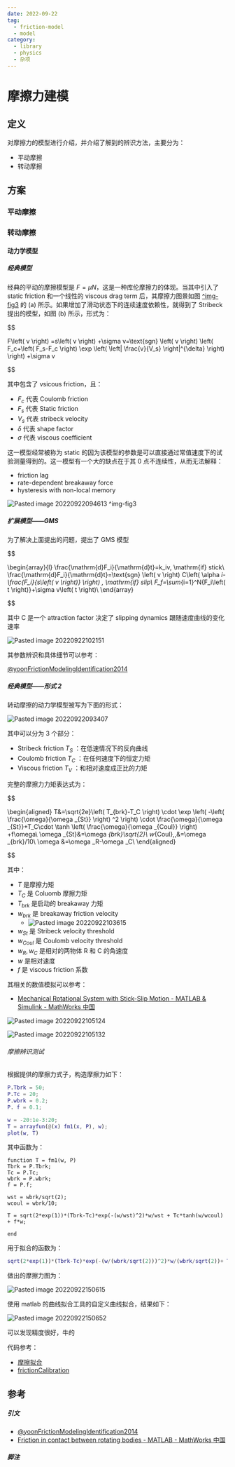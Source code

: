 ```yaml
---
date: 2022-09-22
tag:
  - friction-model
  - model
category:
  - library
  - physics
  - 杂项
---
```


# 摩擦力建模


## 定义

对摩擦力的模型进行介绍，并介绍了解到的辨识方法，主要分为：
- 平动摩擦
- 转动摩擦

## 方案

### 平动摩擦


### 转动摩擦

#### 动力学模型

##### 经典模型

经典的平动的摩擦模型是 $F=\mu N$，这是一种库伦摩擦力的体现。当其中引入了 static friction 和一个线性的 viscous drag term 后，其摩擦力图景如图 [^img-fig3](./#^img-fig3) 的 (a) 所示。如果增加了滑动状态下的连续速度依赖性，就得到了 Stribeck 提出的模型，如图 (b) 所示，形式为：


$$

F\left( v \right) =s\left( v \right) +\sigma v=\text{sgn} \left( v \right) \left( F_c+\left( F_s-F_c \right) \exp \left( \left| \frac{v}{V_s} \right|^{\delta} \right) \right) +\sigma v

$$


其中包含了 vsicous friction，且：

- $F_{c}$ 代表 Coulomb friction
- $F_{s}$ 代表 Static friction
- $V_{s}$ 代表 stribeck velocity
- $\delta$ 代表 shape factor
- $\sigma$ 代表 viscous coefficient

这一模型经常被称为 static 的因为该模型的参数是可以直接通过常值速度下的试验测量得到的。这一模型有一个大的缺点在于其 0 点不连续性，从而无法解释：
- friction lag
- rate-dependent breakaway force
- hysteresis with non-local memory


![Pasted image 20220922094613](./assets/Pasted-image-20220922094613.png)
^img-fig3

##### 扩展模型——GMS

为了解决上面提出的问题，提出了 GMS 模型


$$

\begin{array}{l}
	\frac{\mathrm{d}F_i}{\mathrm{d}t}=k_iv, \mathrm{if} stick\\
	\frac{\mathrm{d}F_i}{\mathrm{d}t}=\text{sgn} \left( v \right) C\left( \alpha _i-\frac{F_i}{s\left( v \right)} \right) , \mathrm{if} slip\\
	F_f=\sum_{i=1}^N{F_i\left( t \right)}+\sigma v\left( t \right)\\
\end{array}

$$


其中 C 是一个 attraction factor 决定了 slipping dynamics 跟随速度曲线的变化速率

![Pasted image 20220922102151](./assets/Pasted-image-20220922102151.png)

其参数辨识和具体细节可以参考：

[@yoonFrictionModelingIdentification2014](./../../paper/@yoonFrictionModelingIdentification2014.md)




##### 经典模型——形式 2

转动摩擦的动力学模型被写为下面的形式：

![Pasted image 20220922093407](./assets/Pasted-image-20220922093407.png)

其中可以分为 3 个部分：
- Stribeck friction $T_{S}$ ：在低速情况下的反向曲线
- Coulomb friction $T_{C}$ ：在任何速度下的恒定力矩
- Viscous friction $T_{V}$ ：和相对速度成正比的力矩

完整的摩擦力力矩表达式为：


$$

\begin{aligned}
	T&=\sqrt{2e}\left( T_{brk}-T_C \right) \cdot \exp \left( -\left( \frac{\omega}{\omega _{St}} \right) ^2 \right) \cdot \frac{\omega}{\omega _{St}}+T_C\cdot \tanh \left( \frac{\omega}{\omega _{Coul}} \right) +f\omega\\
	\omega _{St}&=\omega _{brk}\sqrt{2}\\
	w_{Coul}\,\,&=\omega _{brk}/10\\
	\omega &=\omega _R-\omega _C\\
\end{aligned}

$$


其中：

- $T$ 是摩擦力矩
- $T_{C}$ 是 Coluomb 摩擦力矩
- $T_{brk}$ 是启动的 breakaway 力矩
- $w_{brk}$ 是 breakaway friction velocity
	- ![Pasted image 20220922103615](./assets/Pasted-image-20220922103615.png)
- $w_{St}$ 是 Stribeck velocity threshold
- $w_{Coul}$ 是 Coulomb velocity threshold
- $w_{R},w_{C}$ 是相对的两物体 R 和 C 的角速度
- $w$ 是相对速度
- $f$ 是 viscous friction 系数

其相关的数值模拟可以参考：

- [Mechanical Rotational System with Stick-Slip Motion - MATLAB & Simulink - MathWorks 中国](https://ww2.mathworks.cn/help/simscape/ug/mechanical-rotational-system-with-stick-slip-motion.html)

![Pasted image 20220922105124](./assets/Pasted-image-20220922105124.png)

![Pasted image 20220922105132](./assets/Pasted-image-20220922105132.png)

###### 摩擦辨识测试

根据提供的摩擦力式子，构造摩擦力如下：


```matlab
P.Tbrk = 50;
P.Tc = 20;
P.wbrk = 0.2;
P. f = 0.1;

w = -20:1e-3:20;
T = arrayfun(@(x) fm1(x, P), w);
plot(w, T)
```

其中函数为：

```shell
function T = fm1(w, P)
Tbrk = P.Tbrk;
Tc = P.Tc;
wbrk = P.wbrk;
f = P.f;

wst = wbrk/sqrt(2);
wcoul = wbrk/10;

T = sqrt(2*exp(1))*(Tbrk-Tc)*exp(-(w/wst)^2)*w/wst + Tc*tanh(w/wcoul) + f*w;

end
```

用于拟合的函数为：

```matlab
sqrt(2*exp(1))*(Tbrk-Tc)*exp(-(w/(wbrk/sqrt(2)))^2)*w/(wbrk/sqrt(2))+ Tc*tanh(w/(wbrk/10)) + f*w;
```

做出的摩擦力图为：

![Pasted image 20220922150615](./assets/Pasted-image-20220922150615.png)

使用 matlab 的曲线拟合工具的自定义曲线拟合，结果如下：

![Pasted image 20220922150652](./assets/Pasted-image-20220922150652.png)

可以发现精度很好，牛的

代码参考：

- [摩擦拟合](./assets/摩擦拟合/摩擦拟合.sfit)
- [frictionCalibration](./assets/摩擦拟合/frictionCalibration.mlx)

## 参考

##### 引文

- [@yoonFrictionModelingIdentification2014](./../../paper/@yoonFrictionModelingIdentification2014.md)
- [Friction in contact between rotating bodies - MATLAB - MathWorks 中国](https://ww2.mathworks.cn/help/simscape/ref/rotationalfriction.html;jsessionid=2c5ca3c8405d8163ea1dba8debe8)
##### 脚注
